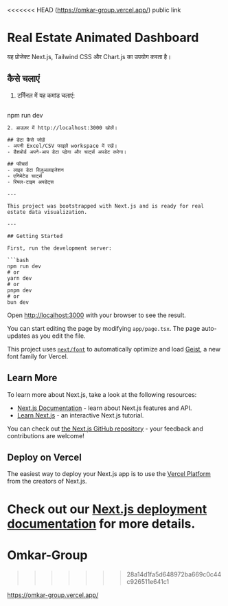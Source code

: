 <<<<<<< HEAD              (https://omkar-group.vercel.app/) public link
# Real Estate Animated Dashboard

यह प्रोजेक्ट Next.js, Tailwind CSS और Chart.js का उपयोग करता है।

## कैसे चलाएं

1. टर्मिनल में यह कमांड चलाएं:
   ```
npm run dev
   ```
2. ब्राउज़र में http://localhost:3000 खोलें।

## डेटा कैसे जोड़ें
- अपनी Excel/CSV फाइलें workspace में रखें।
- डैशबोर्ड अपने-आप डेटा पढ़ेगा और चार्ट्स अपडेट करेगा।

## फीचर्स
- लाइव डेटा विज़ुअलाइजेशन
- एनिमेटेड चार्ट्स
- रियल-टाइम अपडेट्स

---

This project was bootstrapped with Next.js and is ready for real estate data visualization.

---

## Getting Started

First, run the development server:

```bash
npm run dev
# or
yarn dev
# or
pnpm dev
# or
bun dev
```

Open [http://localhost:3000](http://localhost:3000) with your browser to see the result.

You can start editing the page by modifying `app/page.tsx`. The page auto-updates as you edit the file.

This project uses [`next/font`](https://nextjs.org/docs/app/building-your-application/optimizing/fonts) to automatically optimize and load [Geist](https://vercel.com/font), a new font family for Vercel.

## Learn More

To learn more about Next.js, take a look at the following resources:

- [Next.js Documentation](https://nextjs.org/docs) - learn about Next.js features and API.
- [Learn Next.js](https://nextjs.org/learn) - an interactive Next.js tutorial.

You can check out [the Next.js GitHub repository](https://github.com/vercel/next.js) - your feedback and contributions are welcome!

## Deploy on Vercel

The easiest way to deploy your Next.js app is to use the [Vercel Platform](https://vercel.com/new?utm_medium=default-template&filter=next.js&utm_source=create-next-app&utm_campaign=create-next-app-readme) from the creators of Next.js.

Check out our [Next.js deployment documentation](https://nextjs.org/docs/app/building-your-application/deploying) for more details.
=======
# Omkar-Group
>>>>>>> 28a14d1fa5d648972ba669c0c44c926511e641c1

https://omkar-group.vercel.app/
